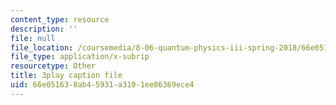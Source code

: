 ```yaml
---
content_type: resource
description: ''
file: null
file_location: /coursemedia/8-06-quantum-physics-iii-spring-2018/66e051638ab45931a3101ee86369ece4_oEBwIJZ3RNM.vtt
file_type: application/x-subrip
resourcetype: Other
title: 3play caption file
uid: 66e05163-8ab4-5931-a310-1ee86369ece4
---
```

